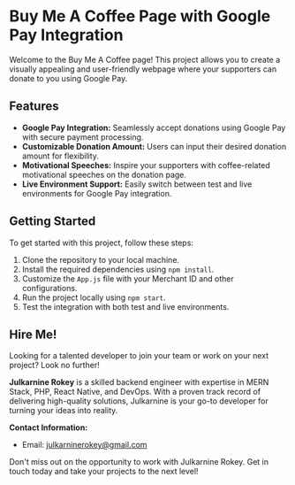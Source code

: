 # Buy Me A Coffee Page with Google Pay Integration

Welcome to the Buy Me A Coffee page! This project allows you to create a visually appealing and user-friendly webpage where your supporters can donate to you using Google Pay.

## Features

- **Google Pay Integration:** Seamlessly accept donations using Google Pay with secure payment processing.
- **Customizable Donation Amount:** Users can input their desired donation amount for flexibility.
- **Motivational Speeches:** Inspire your supporters with coffee-related motivational speeches on the donation page.
- **Live Environment Support:** Easily switch between test and live environments for Google Pay integration.

## Getting Started

To get started with this project, follow these steps:

1. Clone the repository to your local machine.
2. Install the required dependencies using `npm install`.
3. Customize the `App.js` file with your Merchant ID and other configurations.
4. Run the project locally using `npm start`.
5. Test the integration with both test and live environments.

## Hire Me!

Looking for a talented developer to join your team or work on your next project? Look no further!

**Julkarnine Rokey** is a skilled backend engineer with expertise in MERN Stack, PHP, React Native, and DevOps. With a proven track record of delivering high-quality solutions, Julkarnine is your go-to developer for turning your ideas into reality.

**Contact Information:**
- Email: julkarninerokey@gmail.com

Don't miss out on the opportunity to work with Julkarnine Rokey. Get in touch today and take your projects to the next level!
